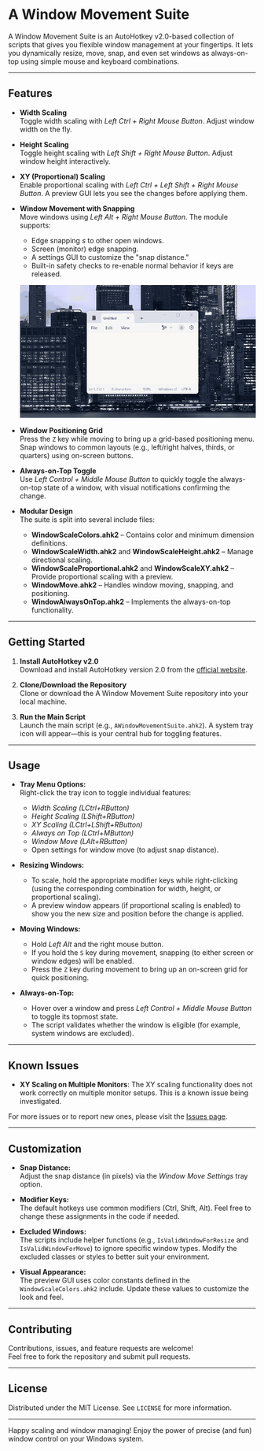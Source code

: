 # A Window Movement Suite

A Window Movement Suite is an AutoHotkey v2.0-based collection of scripts that gives you flexible window management at your fingertips. It lets you dynamically resize, move, snap, and even set windows as always-on-top using simple mouse and keyboard combinations.

---

## Features

- **Width Scaling**  
  Toggle width scaling with *Left Ctrl + Right Mouse Button*. Adjust window width on the fly.

- **Height Scaling**  
  Toggle height scaling with *Left Shift + Right Mouse Button*. Adjust window height interactively.

- **XY (Proportional) Scaling**  
  Enable proportional scaling with *Left Ctrl + Left Shift + Right Mouse Button*. A preview GUI lets you see the changes before applying them.

- **Window Movement with Snapping**  
  Move windows using *Left Alt + Right Mouse Button*. The module supports:
  - Edge snapping *s* to other open windows.
  - Screen (monitor) edge snapping.
  - A settings GUI to customize the "snap distance."
  - Built-in safety checks to re-enable normal behavior if keys are released.

  ![Window Movement Demo](./assets/WindowMove.gif)

- **Window Positioning Grid**  
  Press the `Z` key while moving to bring up a grid-based positioning menu. Snap windows to common layouts (e.g., left/right halves, thirds, or quarters) using on-screen buttons.

- **Always-on-Top Toggle**  
  Use *Left Control + Middle Mouse Button* to quickly toggle the always-on-top state of a window, with visual notifications confirming the change.

- **Modular Design**  
  The suite is split into several include files:
  - **WindowScaleColors.ahk2** – Contains color and minimum dimension definitions.
  - **WindowScaleWidth.ahk2** and **WindowScaleHeight.ahk2** – Manage directional scaling.
  - **WindowScaleProportional.ahk2** and **WindowScaleXY.ahk2** – Provide proportional scaling with a preview.
  - **WindowMove.ahk2** – Handles window moving, snapping, and positioning.
  - **WindowAlwaysOnTop.ahk2** – Implements the always-on-top functionality.

---

## Getting Started

1. **Install AutoHotkey v2.0**  
   Download and install AutoHotkey version 2.0 from the [official website](https://www.autohotkey.com/).

2. **Clone/Download the Repository**  
   Clone or download the A Window Movement Suite repository into your local machine.

3. **Run the Main Script**  
   Launch the main script (e.g., `AWindowMovementSuite.ahk2`). A system tray icon will appear—this is your central hub for toggling features.

---

## Usage

- **Tray Menu Options:**  
  Right-click the tray icon to toggle individual features:
  - *Width Scaling (LCtrl+RButton)*
  - *Height Scaling (LShift+RButton)*
  - *XY Scaling (LCtrl+LShift+RButton)*
  - *Always on Top (LCtrl+MButton)*
  - *Window Move (LAlt+RButton)*
  - Open settings for window move (to adjust snap distance).

- **Resizing Windows:**
  - To scale, hold the appropriate modifier keys while right-clicking (using the corresponding combination for width, height, or proportional scaling).
  - A preview window appears (if proportional scaling is enabled) to show you the new size and position before the change is applied.

- **Moving Windows:**
  - Hold *Left Alt* and the right mouse button.  
  - If you hold the `S` key during movement, snapping (to either screen or window edges) will be enabled.
  - Press the `Z` key during movement to bring up an on-screen grid for quick positioning.

- **Always-on-Top:**
  - Hover over a window and press *Left Control + Middle Mouse Button* to toggle its topmost state.
  - The script validates whether the window is eligible (for example, system windows are excluded).

---

## Known Issues

- **XY Scaling on Multiple Monitors**: The XY scaling functionality does not work correctly on multiple monitor setups. This is a known issue being investigated.

For more issues or to report new ones, please visit the [Issues page](https://github.com/yourusername/AWindowMovementSuite/issues).

---

## Customization

- **Snap Distance:**  
  Adjust the snap distance (in pixels) via the *Window Move Settings* tray option.

- **Modifier Keys:**  
  The default hotkeys use common modifiers (Ctrl, Shift, Alt). Feel free to change these assignments in the code if needed.

- **Excluded Windows:**  
  The scripts include helper functions (e.g., `IsValidWindowForResize` and `IsValidWindowForMove`) to ignore specific window types. Modify the excluded classes or styles to better suit your environment.

- **Visual Appearance:**  
  The preview GUI uses color constants defined in the `WindowScaleColors.ahk2` include. Update these values to customize the look and feel.

---

## Contributing

Contributions, issues, and feature requests are welcome!  
Feel free to fork the repository and submit pull requests.

---

## License

Distributed under the MIT License. See `LICENSE` for more information.

---

Happy scaling and window managing! Enjoy the power of precise (and fun) window control on your Windows system.